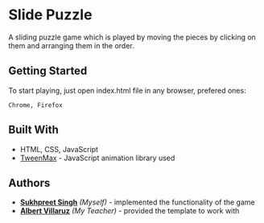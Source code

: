 # Slide Puzzle

A sliding puzzle game which is played by moving the pieces by clicking on them and arranging them in the order.

## Getting Started

To start playing, just open index.html file in any browser, prefered ones:

```
Chrome, Firefox
```

## Built With

- HTML, CSS, JavaScript
- [TweenMax](https://greensock.com/tweenmax) - JavaScript animation library used

## Authors

- [**Sukhpreet Singh**](https://github.com/Sukhpreet-s) _(Myself)_ - implemented the functionality of the game
- [**Albert Villaruz**](https://github.com/avcoder) _(My Teacher)_ - provided the template to work with
